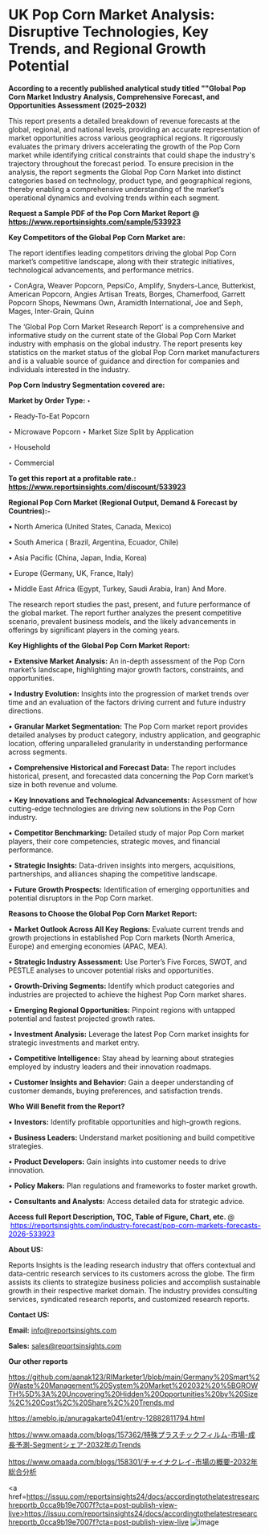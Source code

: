 # UK Pop Corn Market Analysis: Disruptive Technologies, Key Trends, and Regional Growth Potential

<strong>According to a recently published analytical study titled ""Global Pop Corn Market Industry Analysis, Comprehensive Forecast, and Opportunities Assessment (2025–2032)</strong>

This report presents a detailed breakdown of revenue forecasts at the global, regional, and national levels, providing an accurate representation of market opportunities across various geographical regions. It rigorously evaluates the primary drivers accelerating the growth of the Pop Corn market while identifying critical constraints that could shape the industry's trajectory throughout the forecast period. To ensure precision in the analysis, the report segments the Global Pop Corn Market into distinct categories based on technology, product type, and geographical regions, thereby enabling a comprehensive understanding of the market’s operational dynamics and evolving trends within each segment.

<strong>Request a Sample PDF of the Pop Corn Market Report </strong><strong>@<a href=https://www.reportsinsights.com/sample/533923 style=color:#0000ff;> https://www.reportsinsights.com/sample/533923</a></strong></font>

<strong>Key Competitors of the Global Pop Corn Market are:</strong>

The report identifies leading competitors driving the global Pop Corn market’s competitive landscape, along with their strategic initiatives, technological advancements, and performance metrics.

‣ ConAgra, Weaver Popcorn, PepsiCo, Amplify, Snyders-Lance, Butterkist, American Popcorn, Angies Artisan Treats, Borges, Chamerfood, Garrett Popcorn Shops, Newmans Own, Aramidth International, Joe and Seph, Mages, Inter-Grain, Quinn

The ‘Global Pop Corn Market Research Report’ is a comprehensive and informative study on the current state of the Global Pop Corn Market industry with emphasis on the global industry. The report presents key statistics on the market status of the global Pop Corn market manufacturers and is a valuable source of guidance and direction for companies and individuals interested in the industry.

<strong>Pop Corn Industry Segmentation covered are:</strong>

<strong>Market by Order Type: </strong>
‣ 

‣ Ready-To-Eat Popcorn

‣ Microwave Popcorn
‣ Market Size Split by Application

‣ Household

‣ Commercial

<strong>To get this report at a profitable rate.: <a href=https://www.reportsinsights.com/discount/533923 style=color:#0000ff;>https://www.reportsinsights.com/discount/533923</a></strong></font>

<strong>Regional Pop Corn Market (Regional Output, Demand &amp; Forecast by Countries):-</strong>

• North America (United States, Canada, Mexico)

• South America ( Brazil, Argentina, Ecuador, Chile)

• Asia Pacific (China, Japan, India, Korea)

• Europe (Germany, UK, France, Italy)

• Middle East Africa (Egypt, Turkey, Saudi Arabia, Iran) And More.

The research report studies the past, present, and future performance of the global market. The report further analyzes the present competitive scenario, prevalent business models, and the likely advancements in offerings by significant players in the coming years.

<strong>Key Highlights of the Global Pop Corn Market Report:</strong>

• <strong>Extensive Market Analysis:</strong> An in-depth assessment of the Pop Corn market’s landscape, highlighting major growth factors, constraints, and opportunities.

• <strong>Industry Evolution:</strong> Insights into the progression of market trends over time and an evaluation of the factors driving current and future industry directions.

• <strong>Granular Market Segmentation:</strong> The Pop Corn market report provides detailed analyses by product category, industry application, and geographic location, offering unparalleled granularity in understanding performance across segments.

• <strong>Comprehensive Historical and Forecast Data:</strong> The report includes historical, present, and forecasted data concerning the Pop Corn market’s size in both revenue and volume.

• <strong>Key Innovations and Technological Advancements:</strong> Assessment of how cutting-edge technologies are driving new solutions in the Pop Corn industry.

• <strong>Competitor Benchmarking:</strong> Detailed study of major Pop Corn market players, their core competencies, strategic moves, and financial performance.

• <strong>Strategic Insights:</strong> Data-driven insights into mergers, acquisitions, partnerships, and alliances shaping the competitive landscape.

• <strong>Future Growth Prospects:</strong> Identification of emerging opportunities and potential disruptors in the Pop Corn market.

<strong>Reasons to Choose the Global Pop Corn Market Report:</strong>

• <strong>Market Outlook Across All Key Regions:</strong> Evaluate current trends and growth projections in established Pop Corn markets (North America, Europe) and emerging economies (APAC, MEA).

• <strong>Strategic Industry Assessment:</strong> Use Porter’s Five Forces, SWOT, and PESTLE analyses to uncover potential risks and opportunities.

• <strong>Growth-Driving Segments:</strong> Identify which product categories and industries are projected to achieve the highest Pop Corn market shares.

• <strong>Emerging Regional Opportunities:</strong> Pinpoint regions with untapped potential and fastest projected growth rates.

• <strong>Investment Analysis:</strong> Leverage the latest Pop Corn market insights for strategic investments and market entry.

• <strong>Competitive Intelligence:</strong> Stay ahead by learning about strategies employed by industry leaders and their innovation roadmaps.

• <strong>Customer Insights and Behavior:</strong> Gain a deeper understanding of customer demands, buying preferences, and satisfaction trends.

<strong>Who Will Benefit from the Report?</strong>

• <strong>Investors:</strong> Identify profitable opportunities and high-growth regions.

• <strong>Business Leaders:</strong> Understand market positioning and build competitive strategies.

• <strong>Product Developers:</strong> Gain insights into customer needs to drive innovation.

• <strong>Policy Makers:</strong> Plan regulations and frameworks to foster market growth.

• <strong>Consultants and Analysts:</strong> Access detailed data for strategic advice.
</ul>
<strong>Access full Report Description, TOC, Table of Figure, Chart, etc. </strong>@  <a href=https://reportsinsights.com/industry-forecast/pop-corn-markets-forecasts-2026-533923 style=color:#0000ff;>https://reportsinsights.com/industry-forecast/pop-corn-markets-forecasts-2026-533923</a></font>

<strong><strong>About US</strong>:</strong>

Reports Insights is the leading research industry that offers contextual and data-centric research services to its customers across the globe. The firm assists its clients to strategize business policies and accomplish sustainable growth in their respective market domain. The industry provides consulting services, syndicated research reports, and customized research reports.

<strong>Contact US:</strong>

<p class=""""><b>Email:</b> <a href=mailto:info@reportsinsights.com>info@reportsinsights.com</a></p>
<p class=""""><b>Sales:</b> <a href=mailto:sales@reportsinsights.com>sales@reportsinsights.com</a></p>

<strong>Our other reports</strong>

<a href=https://github.com/aanak123/RIMarketer1/blob/main/Germany%20Smart%20Waste%20Management%20System%20Market%202032%20%5BGROWTH%5D%3A%20Uncovering%20Hidden%20Opportunities%20by%20Size%2C%20Cost%2C%20Share%2C%20Trends.md>https://github.com/aanak123/RIMarketer1/blob/main/Germany%20Smart%20Waste%20Management%20System%20Market%202032%20%5BGROWTH%5D%3A%20Uncovering%20Hidden%20Opportunities%20by%20Size%2C%20Cost%2C%20Share%2C%20Trends.md</a>

<a href=https://ameblo.jp/anuragakarte041/entry-12882811794.html>https://ameblo.jp/anuragakarte041/entry-12882811794.html</a>

<a href=https://www.omaada.com/blogs/157362/特殊プラスチックフィルム-市場-成長予測-Segmentシェア-2032年のTrends>https://www.omaada.com/blogs/157362/特殊プラスチックフィルム-市場-成長予測-Segmentシェア-2032年のTrends</a>

<a href=https://www.omaada.com/blogs/158301/チャイナクレイ-市場の概要-2032年総合分析>https://www.omaada.com/blogs/158301/チャイナクレイ-市場の概要-2032年総合分析</a>

<a href=https://issuu.com/reportsinsights24/docs/accordingtothelatestresearchreportb_0cca9b19e7007f?cta=post-publish-view-live>https://issuu.com/reportsinsights24/docs/accordingtothelatestresearchreportb_0cca9b19e7007f?cta=post-publish-view-live</a>
![image](https://github.com/user-attachments/assets/9d3541d3-ae05-44d9-8830-1420613115c6)
